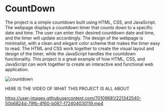 # CountDown
The project is a simple countdown built using HTML, CSS, and JavaScript. The webpage displays a countdown timer that counts down to a specific date and time. The user can enter their desired countdown date and time, and the timer will update accordingly. The design of the webpage is minimalist, with a clean and elegant color scheme that makes the timer easy to read. The HTML and CSS work together to create the visual layout and design of the timer, while the JavaScript handles the countdown functionality. This project is a great example of how HTML, CSS, and JavaScript can work together to create an interactive and functional web application.




![countdown](https://user-images.githubusercontent.com/70109681/221341809-8c8da007-028b-4966-85c2-66f9df462953.png)


HERE IS THE VIDEO OF WHAT THIS PROJECT IS ALL ABOUT

https://user-images.githubusercontent.com/70109681/221342540-50b6824d-79fb-4f60-b087-f72404030119.mp4

